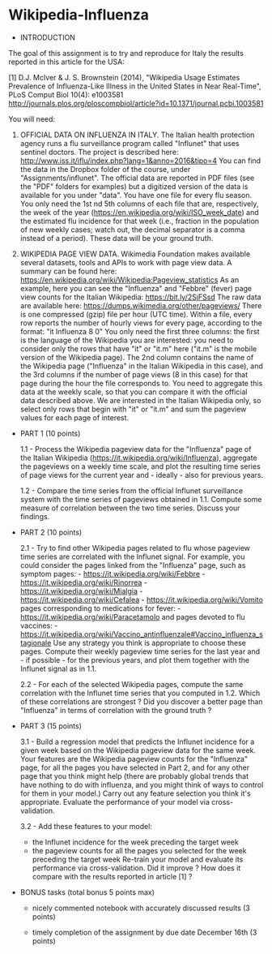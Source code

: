 # Wikipedia-Influenza

* INTRODUCTION

The goal of this assignment is to try and reproduce for Italy
the results reported in this article for the USA:

[1] D.J. McIver & J. S. Brownstein (2014), "Wikipedia Usage Estimates Prevalence of Influenza-Like Illness in the United States in Near Real-Time", PLoS Comput Biol 10(4): e1003581 http://journals.plos.org/ploscompbiol/article?id=10.1371/journal.pcbi.1003581

You will need:

1) OFFICIAL DATA ON INFLUENZA IN ITALY. The Italian health protection agency runs a flu surveillance program called "Influnet" that uses sentinel doctors. The project is described here: http://www.iss.it/iflu/index.php?lang=1&anno=2016&tipo=4 You can find the data in the Dropbox folder of the course, under "Assignments/influnet". The official data are reported in PDF files (see the "PDF" folders for examples) but a digitized version of the data is available for you under "data". You have one file for every flu season. You only need the 1st nd 5th columns of each file that are, respectively, the week of the year (https://en.wikipedia.org/wiki/ISO_week_date) and the estimated flu incidence for that week (i.e., fraction in the population of new weekly cases; watch out, the decimal separator is a comma instead of a period). These data will be your ground truth.

2) WIKIPEDIA PAGE VIEW DATA. Wikimedia Foundation makes available several datasets, tools and APIs to work with page view data. A summary can be found here: https://en.wikipedia.org/wiki/Wikipedia:Pageview_statistics
As an example, here you can see the "Influenza" and "Febbre" (fever) page view counts for the Italian Wikipedia: https://bit.ly/2SjFSsd
The raw data are available here: https://dumps.wikimedia.org/other/pageviews/
There is one compressed (gzip) file per hour (UTC time). Within a file, every row reports the number of hourly views for every page, according to the format:
		"it Influenza 8 0"
You only need the first three columns: the first is the language of the Wikipedia you are interested: you need to consider only the rows that have "it" or "it.m" here ("it.m" is the mobile version of the Wikipedia page). The 2nd column contains the name of the Wikipedia page ("Influenza" in the Italian Wikipedia in this case), and the 3rd columns if the number of page views (8 in this case) for that page during the hour the file corresponds to. You need to aggregate this data at the weekly scale, so that you can compare it with the official data described above. We are interested in the Italian Wikipedia only, so select only rows that begin with "it" or "it.m" and sum the pageview values for each page of interest.

* PART 1 (10 points)

	1.1 - Process the Wikipedia pageview data for the "Influenza" page of the Italian
	Wikipedia (https://it.wikipedia.org/wiki/Influenza), aggregate the pageviews
	on a weekly time scale, and plot the resulting time series of page views
	for the current year and - ideally - also for previous years.

	1.2 - Compare the time series from the official Influnet surveillance system
	with the time series of pageviews obtained in 1.1.
	Compute some measure of correlation between the two time series.
	Discuss your findings.

* PART 2 (10 points)

	2.1 - Try to find other Wikipedia pages related to flu whose pageview time series
	are correlated with the Influnet signal. For example, you could consider
	the pages linked from the "Influenza" page, such as symptom pages:
		- https://it.wikipedia.org/wiki/Febbre
		- https://it.wikipedia.org/wiki/Rinorrea
		- https://it.wikipedia.org/wiki/Mialgia
		- https://it.wikipedia.org/wiki/Cefalea
		- https://it.wikipedia.org/wiki/Vomito
	pages corresponding to medications for fever:
		- https://it.wikipedia.org/wiki/Paracetamolo
	and pages devoted to flu vaccines:
		- https://it.wikipedia.org/wiki/Vaccino_antinfluenzale#Vaccino_influenza_stagionale
	Use any strategy you think is appropriate to choose these pages.
	Compute their weekly pageview time series for the last year
	and - if possible - for the previous years,
	and plot them together with the Influnet signal as in 1.1.

	2.2 - For each of the selected Wikipedia pages, compute the same correlation
	with the Influnet time series that you computed in 1.2.
	Which of these correlations are strongest ?
	Did you discover a better page than "Influenza"
	in terms of correlation with the ground truth ?

* PART 3 (15 points)

	3.1 - Build a regression model that predicts the Influnet incidence
	for a given week based on the Wikipedia pageview data for the same week.
	Your features are the Wikipedia pageview counts for the "Influenza" page,
	for all the pages you have selected in Part 2,
	and for any other page that you think might help (there are probably
	global trends that have nothing to do with influenza,
	and you might think of ways to control for them in your model.)
	Carry out any feature selection you think it's appropriate.
	Evaluate the performance of your model via cross-validation.

	3.2 - Add these features to your model:
	- the Influnet incidence for the week preceding the target week
	- the pageview counts for all the pages you selected for the week preceding the target week
	Re-train your model and evaluate its performance via cross-validation.
	Did it improve ?
	How does it compare with the results reported in article [1] ?

* BONUS tasks (total bonus 5 points max)

	- nicely commented notebook with accurately discussed results (3 points)

	- timely completion of the assignment by due date December 16th (3 points)
